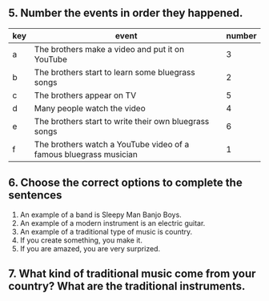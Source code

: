 ## 5. Number the events in order they happened.

| key | event                                                             | number |
| --- | ----------------------------------------------------------------- | ------ |
| a   | The brothers make a video and put it on YouTube                   | 3      |
| b   | The brothers start to learn some bluegrass songs                  | 2      |
| c   | The brothers appear on TV                                         | 5      |
| d   | Many people watch the video                                       | 4      |
| e   | The brothers start to write their own bluegrass songs             | 6      |
| f   | The brothers watch a YouTube video of a famous bluegrass musician | 1      |


## 6. Choose the correct options to complete the sentences

1. An example of a band is Sleepy Man Banjo Boys.
2. An example of a modern instrument is an electric guitar.
3. An example of a traditional type of music is country.
4. If you create something, you make it.
5. If you are amazed, you are very surprized.


## 7. What kind of traditional music come from your country? What are the traditional instruments.

